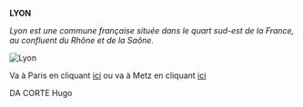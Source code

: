 **LYON**

*Lyon est une commune française située dans le quart sud-est de la France, au confluent du Rhône et de la Saône.*

![Lyon](https://www.larousse.fr/encyclopedie/data/images/1314872-Lyon.jpg)

Va à Paris en cliquant [ici](/Paris.md) ou 
va à Metz en cliquant [ici](/Metz.md)

DA CORTE Hugo
